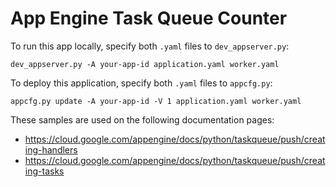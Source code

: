 # App Engine Task Queue Counter

To run this app locally, specify both `.yaml` files to `dev_appserver.py`:

    dev_appserver.py -A your-app-id application.yaml worker.yaml

To deploy this application, specify both `.yaml` files to `appcfg.py`:

    appcfg.py update -A your-app-id -V 1 application.yaml worker.yaml

<!-- auto-doc-link -->
These samples are used on the following documentation pages:

>
* https://cloud.google.com/appengine/docs/python/taskqueue/push/creating-handlers
* https://cloud.google.com/appengine/docs/python/taskqueue/push/creating-tasks

<!-- end-auto-doc-link -->
